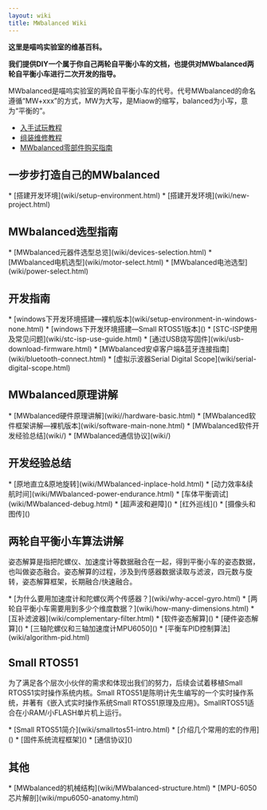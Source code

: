 ```yaml
---
layout: wiki
title: MWbalanced Wiki
---
```


<div class="jumbotron">
<b>
    <p class="lead">这里是喵呜实验室的维基百科。</p>
    <p class="lead">我们提供DIY一个属于你自己两轮自平衡小车的文档，也提供对MWbalanced两轮自平衡小车进行二次开发的指导。 </p>
</b>
</div>

<p>MWbalanced是喵呜实验室的两轮自平衡小车的代号。代号MWbalanced的命名遵循“MW+xxx”的方式，MW为大写，是Miaow的缩写，balanced为小写，意为“平衡的”。</p>

* [入手试玩教程](/manual.html)
* [组装维修教程](wiki/assemble-guide.html)
* [MWbalanced零部件购买指南](wiki/devices-buy.html)

<h2>一步步打造自己的MWbalanced</h2>
* [搭建开发环境](wiki/setup-environment.html)
* [搭建开发环境](wiki/new-project.html)


<h2>MWbalanced选型指南</h2>
* [MWbalanced元器件选型总览](wiki/devices-selection.html)
* [MWbalanced电机选型](wiki/motor-select.html)
* [MWbalanced电池选型](wiki/power-select.html)

<h2 id="rd">开发指南</h2>
* [windows下开发环境搭建—裸机版本](wiki/setup-environment-in-windows-none.html)
* [windows下开发环境搭建—Small RTOS51版本]()
* [STC-ISP使用及常见问题](wiki/stc-isp-use-guide.html)
* [通过USB烧写固件](wiki/usb-download-firmware.html)
* [MWbalanced安卓客户端&蓝牙连接指南](wiki/bluetooth-connect.html)
* [虚拟示波器Serial Digital Scope](wiki/serial-digital-scope.html)

<h2>MWbalanced原理讲解</h2>
* [MWbalanced硬件原理讲解](wiki//hardware-basic.html)
* [MWbalanced软件框架讲解—裸机版本](wiki/software-main-none.html)
* [MWbalanced软件开发经验总结](wiki/)
* [MWbalanced通信协议](wiki/)

<h2 id="exp">开发经验总结</h2>
* [原地直立&原地旋转](wiki/MWbalanced-inplace-hold.html)
* [动力效率&续航时间](wiki/MWbalanced-power-endurance.html)
* [车体平衡调试](wiki/MWbalanced-debug.html)
* [超声波和避障]()
* [红外巡线]()
* [摄像头和图传]()

<h2 id="quadcopter-dev">两轮自平衡小车算法讲解</h2>
<p>姿态解算是指把陀螺仪、加速度计等数据融合在一起，得到平衡小车的姿态数据，也叫做姿态融合。姿态解算的过程，涉及到传感器数据读取与滤波，四元数与旋转，姿态解算框架，长期融合/快速融合。</p>
* [为什么要用加速度计和陀螺仪两个传感器？](wiki/why-accel-gyro.html)
* [两轮自平衡小车需要用到多少个维度数据？](wiki/how-many-dimensions.html)
* [互补滤波器](wiki/complementary-filter.html)
* [软件姿态解算]()
* [硬件姿态解算]()
* [三轴陀螺仪和三轴加速度计MPU6050]()
* [平衡车PID控制算法](wiki/algorithm-pid.html)

<h2 id="crazyflie">Small RTOS51</h2>
<p>为了满足各个层次小伙伴的需求和体现出我们的努力，后续会试着移植Small RTOS51实时操作系统内核。Small RTOS51是陈明计先生编写的一个实时操作系统，并著有《嵌入式实时操作系统Small RTOS51原理及应用》。SmallRTOS51适合在小RAM/小FLASH单片机上运行。</p>
* [Small RTOS51简介](wiki/smallrtos51-intro.html)
* [介绍几个常用的宏的作用]()
* [固件系统流程框架]()
* [通信协议]()

<h2 id="other">其他</h2>
* [MWbalanced的机械结构](wiki/MWbalanced-structure.html)
* [MPU-6050芯片解剖](wiki/mpu6050-anatomy.html)
